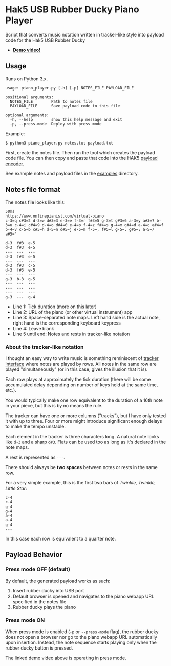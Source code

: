 # Hak5 USB Rubber Ducky Piano Player

Script that converts music notation written in tracker-like style into payload code for the Hak5 USB Rubber Ducky

* **[Demo video!](https://hachyderm.io/@pirx/109641159141747124)**


## Usage

Runs on Python 3.x.

```
usage: piano_player.py [-h] [-p] NOTES_FILE PAYLOAD_FILE

positional arguments:
  NOTES_FILE        Path to notes file
  PAYLOAD_FILE      Save payload code to this file

optional arguments:
  -h, --help        show this help message and exit
  -p, --press-mode  Deploy with press mode
```

Example:

```
$ python3 piano_player.py notes.txt payload.txt
```

First, create the notes file. Then run the tool which creates the payload code file. You can then copy and paste that code into the HAK5 [payload encoder](https://encoder.hak5.org).

See example notes and payload files in the [examples](./examples/) directory.


## Notes file format

The notes file looks like this:

```
50ms
https://www.onlinepianist.com/virtual-piano
c-3=q c#3=2 d-3=w d#3=3 e-3=e f-3=r f#3=5 g-3=t g#3=6 a-3=y a#3=7 b-3=u c-4=i c#4=9 d-4=o d#4=0 e-4=p f-4=z f#4=s g-4=x g#4=d a-4=c a#4=f b-4=v c-5=b c#5=h d-5=n d#5=j e-5=m f-5=, f#5=l g-5=. g#5=; a-5=/ a#5='

d-3  f#3  e-5
d-3  f#3  e-5
---  ---  ---
d-3  f#3  e-5
---  ---  ---
d-3  f#3  c-5
d-3  f#3  e-5
---  ---  ---
g-3  b-3  g-5
---  ---  ---
---  ---  ---
---  ---  ---
g-3  ---  g-4
```

* Line 1: Tick duration (more on this later)
* Line 2: URL of the piano (or other virtual instrument) app
* Line 3: Space-separated note maps. Left hand side is the actual note, right hand is the corresponding keyboard keypress
* Line 4: Leave blank
* Line 5 until end: Notes and rests in tracker-like notation


### About the tracker-like notation

I thought an easy way to write music is something reminiscent of [tracker interface](https://en.wikipedia.org/wiki/Music_tracker) where notes are played by rows. All notes in the same row are played "simultaneously" (or in this case, gives the illusion that it is).

Each row plays at approximately the tick duration (there will be some accumulated delay depending on number of keys held at the same time, etc.).

You would typically make one row equivalent to the duration of a 16th note in your piece, but this is by no means the rule.

The tracker can have one or more columns ("tracks"), but I have only tested it with up to three. Four or more might introduce significant enough delays to make the tempo unstable.

Each element in the tracker is three characters long. A natural note looks like `d-3` and a sharp `d#3`. Flats can be used too as long as it's declared in the note maps.

A rest is represented as `---`.

There should always be **two spaces** between notes or rests in the same row.

For a very simple example, this is the first two bars of _Twinkle, Twinkle, Little Star_:

```
c-4
c-4
g-4
g-4
a-4
a-4
g-4
---
```

In this case each row is equivalent to a quarter note.


## Payload Behavior

### Press mode OFF (default)

By default, the generated payload works as such:

1. Insert rubber ducky into USB port
2. Default browser is opened and navigates to the piano webapp URL specified in the notes file
3. Rubber ducky plays the piano

### Press mode ON

When press mode is enabled (`-p` or `--press-mode` flag), the rubber ducky does not open a browser nor go to the piano webapp URL automatically upon insertion. Instead, the note sequence starts playing only when the rubber ducky button is pressed.

The linked demo video above is operating in press mode.